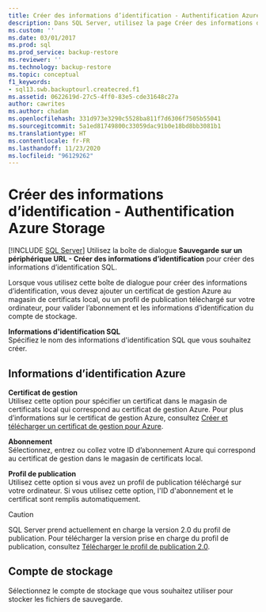 ```yaml
---
title: Créer des informations d’identification - Authentification Azure Storage
description: Dans SQL Server, utilisez la page Créer des informations d’identification de la boîte de dialogue Sauvegarder la base de données pour fournir un certificat de gestion Azure en vue de valider votre connexion.
ms.custom: ''
ms.date: 03/01/2017
ms.prod: sql
ms.prod_service: backup-restore
ms.reviewer: ''
ms.technology: backup-restore
ms.topic: conceptual
f1_keywords:
- sql13.swb.backuptourl.createcred.f1
ms.assetid: 0622619d-27c5-4ff0-83e5-cde31648c27a
author: cawrites
ms.author: chadam
ms.openlocfilehash: 331d973e3290c5528ba811f7d6306f7505b55041
ms.sourcegitcommit: 5a1ed81749800c33059dac91b0e18bd8bb3081b1
ms.translationtype: HT
ms.contentlocale: fr-FR
ms.lasthandoff: 11/23/2020
ms.locfileid: "96129262"
---
```

# <a name="create-credential---authenticate-to-azure-storage"></a>Créer des informations d’identification - Authentification Azure Storage
 [!INCLUDE [SQL Server](../../includes/applies-to-version/sqlserver.md)]
  Utilisez la boîte de dialogue **Sauvegarde sur un périphérique URL - Créer des informations d’identification** pour créer des informations d’identification SQL.  
  
 Lorsque vous utilisez cette boîte de dialogue pour créer des informations d’identification, vous devez ajouter un certificat de gestion Azure au magasin de certificats local, ou un profil de publication téléchargé sur votre ordinateur, pour valider l’abonnement et les informations d’identification du compte de stockage.  
  
 **Informations d'identification SQL**  
 Spécifiez le nom des informations d'identification SQL que vous souhaitez créer.  
  
## <a name="azure-credentials"></a>Informations d’identification Azure  
 **Certificat de gestion**  
 Utilisez cette option pour spécifier un certificat dans le magasin de certificats local qui correspond au certificat de gestion Azure. Pour plus d’informations sur le certificat de gestion Azure, consultez [Créer et télécharger un certificat de gestion pour Azure](/previous-versions/azure/gg551722(v=azure.100)).  
  
 **Abonnement**  
 Sélectionnez, entrez ou collez votre ID d’abonnement Azure qui correspond au certificat de gestion dans le magasin de certificats local.  
  
 **Profil de publication**  
 Utilisez cette option si vous avez un profil de publication téléchargé sur votre ordinateur. Si vous utilisez cette option, l'ID d'abonnement et le certificat sont remplis automatiquement.  
  
> [!CAUTION]  
>  SQL Server prend actuellement en charge la version 2.0 du profil de publication. Pour télécharger la version prise en charge du profil de publication, consultez [Télécharger le profil de publication 2.0](https://go.microsoft.com/fwlink/?LinkId=396421).  
  
## <a name="storage-account"></a>Compte de stockage  
 Sélectionnez le compte de stockage que vous souhaitez utiliser pour stocker les fichiers de sauvegarde.  
  
